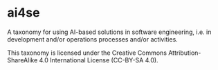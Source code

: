 # ai4se
A taxonomy for using AI-based solutions in software engineering, i.e. in development and/or operations processes and/or activities.

This taxonomy is licensed under the Creative Commons Attribution-ShareAlike 4.0 International License (CC-BY-SA 4.0).
